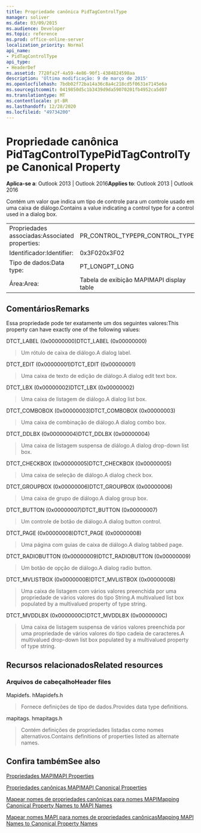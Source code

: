 ```yaml
---
title: Propriedade canônica PidTagControlType
manager: soliver
ms.date: 03/09/2015
ms.audience: Developer
ms.topic: reference
ms.prod: office-online-server
localization_priority: Normal
api_name:
- PidTagControlType
api_type:
- HeaderDef
ms.assetid: 7728fa2f-4a59-4e86-90f1-4384824598aa
description: 'Última modificação: 9 de março de 2015'
ms.openlocfilehash: 7bdb02f72ba14a36c8a4c218cd5f0631e7145e6a
ms.sourcegitcommit: 0419850d5c1b3439d9da59070201fb4952ca5d07
ms.translationtype: MT
ms.contentlocale: pt-BR
ms.lasthandoff: 12/28/2020
ms.locfileid: "49734200"
---
```

# <a name="pidtagcontroltype-canonical-property"></a><span data-ttu-id="a99ab-103">Propriedade canônica PidTagControlType</span><span class="sxs-lookup"><span data-stu-id="a99ab-103">PidTagControlType Canonical Property</span></span>

  
  
<span data-ttu-id="a99ab-104">**Aplica-se a**: Outlook 2013 | Outlook 2016</span><span class="sxs-lookup"><span data-stu-id="a99ab-104">**Applies to**: Outlook 2013 | Outlook 2016</span></span> 
  
<span data-ttu-id="a99ab-105">Contém um valor que indica um tipo de controle para um controle usado em uma caixa de diálogo.</span><span class="sxs-lookup"><span data-stu-id="a99ab-105">Contains a value indicating a control type for a control used in a dialog box.</span></span> 
  
|||
|:-----|:-----|
|<span data-ttu-id="a99ab-106">Propriedades associadas:</span><span class="sxs-lookup"><span data-stu-id="a99ab-106">Associated properties:</span></span>  <br/> |<span data-ttu-id="a99ab-107">PR_CONTROL_TYPE</span><span class="sxs-lookup"><span data-stu-id="a99ab-107">PR_CONTROL_TYPE</span></span>  <br/> |
|<span data-ttu-id="a99ab-108">Identificador:</span><span class="sxs-lookup"><span data-stu-id="a99ab-108">Identifier:</span></span>  <br/> |<span data-ttu-id="a99ab-109">0x3F02</span><span class="sxs-lookup"><span data-stu-id="a99ab-109">0x3F02</span></span>  <br/> |
|<span data-ttu-id="a99ab-110">Tipo de dados:</span><span class="sxs-lookup"><span data-stu-id="a99ab-110">Data type:</span></span>  <br/> |<span data-ttu-id="a99ab-111">PT_LONG</span><span class="sxs-lookup"><span data-stu-id="a99ab-111">PT_LONG</span></span>  <br/> |
|<span data-ttu-id="a99ab-112">Área:</span><span class="sxs-lookup"><span data-stu-id="a99ab-112">Area:</span></span>  <br/> |<span data-ttu-id="a99ab-113">Tabela de exibição MAPI</span><span class="sxs-lookup"><span data-stu-id="a99ab-113">MAPI display table</span></span>  <br/> |
   
## <a name="remarks"></a><span data-ttu-id="a99ab-114">Comentários</span><span class="sxs-lookup"><span data-stu-id="a99ab-114">Remarks</span></span>

<span data-ttu-id="a99ab-115">Essa propriedade pode ter exatamente um dos seguintes valores:</span><span class="sxs-lookup"><span data-stu-id="a99ab-115">This property can have exactly one of the following values:</span></span>
    
<span data-ttu-id="a99ab-116">DTCT_LABEL (0x00000000)</span><span class="sxs-lookup"><span data-stu-id="a99ab-116">DTCT_LABEL (0x00000000)</span></span>
  
> <span data-ttu-id="a99ab-117">Um rótulo de caixa de diálogo.</span><span class="sxs-lookup"><span data-stu-id="a99ab-117">A dialog label.</span></span>
   
<span data-ttu-id="a99ab-118">DTCT_EDIT (0x00000001)</span><span class="sxs-lookup"><span data-stu-id="a99ab-118">DTCT_EDIT (0x00000001)</span></span>
  
> <span data-ttu-id="a99ab-119">Uma caixa de texto de edição de diálogo.</span><span class="sxs-lookup"><span data-stu-id="a99ab-119">A dialog edit text box.</span></span>

<span data-ttu-id="a99ab-120">DTCT_LBX (0x00000002)</span><span class="sxs-lookup"><span data-stu-id="a99ab-120">DTCT_LBX (0x00000002)</span></span>
  
> <span data-ttu-id="a99ab-121">Uma caixa de listagem de diálogo.</span><span class="sxs-lookup"><span data-stu-id="a99ab-121">A dialog list box.</span></span>
    
<span data-ttu-id="a99ab-122">DTCT_COMBOBOX (0x00000003)</span><span class="sxs-lookup"><span data-stu-id="a99ab-122">DTCT_COMBOBOX (0x00000003)</span></span>
  
> <span data-ttu-id="a99ab-123">Uma caixa de combinação de diálogo.</span><span class="sxs-lookup"><span data-stu-id="a99ab-123">A dialog combo box.</span></span>

<span data-ttu-id="a99ab-124">DTCT_DDLBX (0x00000004)</span><span class="sxs-lookup"><span data-stu-id="a99ab-124">DTCT_DDLBX (0x00000004)</span></span>
  
> <span data-ttu-id="a99ab-125">Uma caixa de listagem suspensa de diálogo.</span><span class="sxs-lookup"><span data-stu-id="a99ab-125">A dialog drop-down list box.</span></span>

<span data-ttu-id="a99ab-126">DTCT_CHECKBOX (0x00000005)</span><span class="sxs-lookup"><span data-stu-id="a99ab-126">DTCT_CHECKBOX (0x00000005)</span></span>
  
> <span data-ttu-id="a99ab-127">Uma caixa de seleção de diálogo.</span><span class="sxs-lookup"><span data-stu-id="a99ab-127">A dialog check box.</span></span>

<span data-ttu-id="a99ab-128">DTCT_GROUPBOX (0x00000006)</span><span class="sxs-lookup"><span data-stu-id="a99ab-128">DTCT_GROUPBOX (0x00000006)</span></span>
  
> <span data-ttu-id="a99ab-129">Uma caixa de grupo de diálogo.</span><span class="sxs-lookup"><span data-stu-id="a99ab-129">A dialog group box.</span></span>
  
<span data-ttu-id="a99ab-130">DTCT_BUTTON (0x00000007)</span><span class="sxs-lookup"><span data-stu-id="a99ab-130">DTCT_BUTTON (0x00000007)</span></span>
  
> <span data-ttu-id="a99ab-131">Um controle de botão de diálogo.</span><span class="sxs-lookup"><span data-stu-id="a99ab-131">A dialog button control.</span></span>
    
<span data-ttu-id="a99ab-132">DTCT_PAGE (0x00000008)</span><span class="sxs-lookup"><span data-stu-id="a99ab-132">DTCT_PAGE (0x00000008)</span></span>
  
> <span data-ttu-id="a99ab-133">Uma página com guias de caixa de diálogo.</span><span class="sxs-lookup"><span data-stu-id="a99ab-133">A dialog tabbed page.</span></span>
    
<span data-ttu-id="a99ab-134">DTCT_RADIOBUTTON (0x00000009)</span><span class="sxs-lookup"><span data-stu-id="a99ab-134">DTCT_RADIOBUTTON (0x00000009)</span></span>
  
> <span data-ttu-id="a99ab-135">Um botão de opção de diálogo.</span><span class="sxs-lookup"><span data-stu-id="a99ab-135">A dialog radio button.</span></span>
    
<span data-ttu-id="a99ab-136">DTCT_MVLISTBOX (0x0000000B)</span><span class="sxs-lookup"><span data-stu-id="a99ab-136">DTCT_MVLISTBOX (0x0000000B)</span></span>
  
> <span data-ttu-id="a99ab-137">Uma caixa de listagem com vários valores preenchida por uma propriedade de vários valores do tipo String.</span><span class="sxs-lookup"><span data-stu-id="a99ab-137">A multivalued list box populated by a multivalued property of type string.</span></span>
    
<span data-ttu-id="a99ab-138">DTCT_MVDDLBX (0x0000000C)</span><span class="sxs-lookup"><span data-stu-id="a99ab-138">DTCT_MVDDLBX (0x0000000C)</span></span>
  
> <span data-ttu-id="a99ab-139">Uma caixa de listagem suspensa de vários valores preenchida por uma propriedade de vários valores do tipo cadeia de caracteres.</span><span class="sxs-lookup"><span data-stu-id="a99ab-139">A multivalued drop-down list box populated by a multivalued property of type string.</span></span>
    
## <a name="related-resources"></a><span data-ttu-id="a99ab-140">Recursos relacionados</span><span class="sxs-lookup"><span data-stu-id="a99ab-140">Related resources</span></span>

### <a name="header-files"></a><span data-ttu-id="a99ab-141">Arquivos de cabeçalho</span><span class="sxs-lookup"><span data-stu-id="a99ab-141">Header files</span></span>

<span data-ttu-id="a99ab-142">Mapidefs. h</span><span class="sxs-lookup"><span data-stu-id="a99ab-142">Mapidefs.h</span></span>
  
> <span data-ttu-id="a99ab-143">Fornece definições de tipo de dados.</span><span class="sxs-lookup"><span data-stu-id="a99ab-143">Provides data type definitions.</span></span>
    
<span data-ttu-id="a99ab-144">mapitags. h</span><span class="sxs-lookup"><span data-stu-id="a99ab-144">mapitags.h</span></span>
  
> <span data-ttu-id="a99ab-145">Contém definições de propriedades listadas como nomes alternativos.</span><span class="sxs-lookup"><span data-stu-id="a99ab-145">Contains definitions of properties listed as alternate names.</span></span>
    
## <a name="see-also"></a><span data-ttu-id="a99ab-146">Confira também</span><span class="sxs-lookup"><span data-stu-id="a99ab-146">See also</span></span>



[<span data-ttu-id="a99ab-147">Propriedades MAPI</span><span class="sxs-lookup"><span data-stu-id="a99ab-147">MAPI Properties</span></span>](mapi-properties.md)
  
[<span data-ttu-id="a99ab-148">Propriedades canônicas MAPI</span><span class="sxs-lookup"><span data-stu-id="a99ab-148">MAPI Canonical Properties</span></span>](mapi-canonical-properties.md)
  
[<span data-ttu-id="a99ab-149">Mapear nomes de propriedades canônicas para nomes MAPI</span><span class="sxs-lookup"><span data-stu-id="a99ab-149">Mapping Canonical Property Names to MAPI Names</span></span>](mapping-canonical-property-names-to-mapi-names.md)
  
[<span data-ttu-id="a99ab-150">Mapear nomes MAPI para nomes de propriedades canônicas</span><span class="sxs-lookup"><span data-stu-id="a99ab-150">Mapping MAPI Names to Canonical Property Names</span></span>](mapping-mapi-names-to-canonical-property-names.md)

